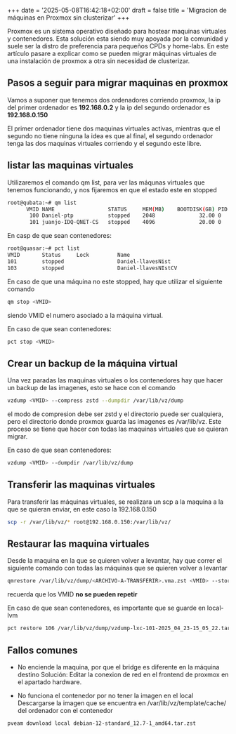 +++
date = '2025-05-08T16:42:18+02:00'
draft = false
title = 'Migracion de máquinas en Proxmox sin clusterizar'
+++


Proxmox es un sistema operativo diseñado para hostear maquinas virtuales y contenedores.
Esta solución esta siendo muy apoyada por la comunidad y suele ser la distro de preferencia para
pequeños CPDs y home-labs. En este artículo pasare a explicar como se pueden migrar máquinas 
virtuales de una instalación de proxmox a otra sin necesidad de clusterizar.

## Pasos a seguir para migrar maquinas en proxmox

Vamos a suponer que tenemos dos ordenadores corriendo proxmox, la ip del primer ordenador es 
**192.168.0.2** y la ip del segundo ordenador es **192.168.0.150**

El primer ordenador tiene dos maquinas virtuales activas, mientras que el segundo no tiene ninguna
la idea es que al final, el segundo ordenador tenga las dos maquinas virtuales corriendo y el segundo
este libre.

## listar las maquinas virtuales

Utilizaremos el comando qm list, para ver las máqunas virtuales que tenemos funcionando, 
y nos fijaremos en que el estado este en stopped

```bash
root@qubata:~# qm list
      VMID NAME                 STATUS     MEM(MB)    BOOTDISK(GB) PID
       100 Daniel-ptp           stopped    2048              32.00 0
       101 juanjo-IDQ-QNET-CS   stopped    4096              20.00 0
```
En casp de que sean contenedores:
```bash
root@quasar:~# pct list
VMID       Status     Lock         Name
101        stopped                 Daniel-llavesNist
103        stopped                 Daniel-llavesNIstCV
```

En caso de que una máquina no este stopped, hay que utilizar el siguiente comando

```bash
qm stop <VMID>
```
siendo VMID el numero asociado a la máquina virtual.

En caso de que sean contenedores:
```bash
pct stop <VMID>
```


## Crear un backup de la máquina virtual
 Una vez paradas las maquinas virtuales o los contenedores hay que hacer un backup de las imagenes, esto se hace con 
el comando 

```bash
vzdump <VMID> --compress zstd --dumpdir /var/lib/vz/dump
```
el modo de compresion debe ser zstd y el directorio puede ser cualquiera, pero el directorio donde
proxmox guarda las imagenes es /var/lib/vz. Este proceso se  tiene que hacer con todas las maquinas 
virtuales que se quieran migrar.

En caso de que sean contenedores:

```bash
vzdump <VMID> --dumpdir /var/lib/vz/dump
```

## Transferir las maquinas virtuales
Para transferir las máquinas virtuales, se realizara un scp a la maquina a la que se quieran enviar, en este caso la 192.168.0.150

```bash
scp -r /var/lib/vz/* root@192.168.0.150:/var/lib/vz/
```


## Restaurar las maquina virtuales

Desde la maquina en la que se quieren volver a levantar, hay que correr el siguiente comando con 
todas las máquinas que se quieren volver a levantar

```bash
qmrestore /var/lib/vz/dump/<ARCHIVO-A-TRANSFERIR>.vma.zst <VMID> --storage local-lvm
```

recuerda que los VMID **no se pueden repetir**

En caso de que sean contenedores, es importante que se guarde en local-lvm

```bash
pct restore 106 /var/lib/vz/dump/vzdump-lxc-101-2025_04_23-15_05_22.tar --storage local-lvm
```

## Fallos comunes

- No enciende la maquina, por que el bridge es diferente en la máquina destino
Solución: Editar la conexion de red en el frontend de proxmox en el apartado hardware.

- No funciona el contenedor por no tener la imagen en el local 
Descargarse la imagen que se encuentra en /var/lib/vz/template/cache/ del ordenador con el contenedor
```bash
pveam download local debian-12-standard_12.7-1_amd64.tar.zst
```
